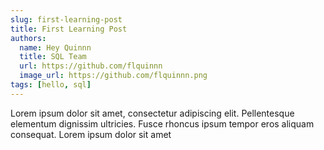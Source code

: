 ```yaml
---
slug: first-learning-post
title: First Learning Post
authors:
  name: Hey Quinnn
  title: SQL Team
  url: https://github.com/flquinnn
  image_url: https://github.com/flquinnn.png
tags: [hello, sql]
---
```


Lorem ipsum dolor sit amet, consectetur adipiscing elit. Pellentesque elementum dignissim ultricies. Fusce rhoncus ipsum tempor eros aliquam consequat. Lorem ipsum dolor sit amet
